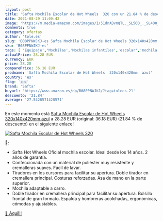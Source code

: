 ```yaml
---
layout: post
title: 'Safta Mochila Escolar de Hot Wheels  320 con un 21.84 % de descuento'
date: 2021-08-29 11:09:42
image: 'https://m.media-amazon.com/images/I/51dnABvmQTL._SL500_._SL400_.jpg'
comments: true
category: ofertas
author: 'tole.es'
slug: 'B08PPNWJKJ-es Safta Mochila Escolar de Hot Wheels 320x140x420mm azul'
sku: 'B08PPNWJKJ-es'
tags: [ 'Equipaje','Mochilas','Mochilas infantiles','escolar','mochila','safta', ]
actualPrice: 28.28 EUR
currency: EUR
price: 28.28
comparePrice: 36.18 EUR
prodname: 'Safta Mochila Escolar de Hot Wheels  320x140x420mm  azul'
country: 'es'
flag: '🇪🇸'
brand: 'Safta'
buyurl: 'https://www.amazon.es/dp/B08PPNWJKJ/?tag=tolees-21'
descuento: '21.84'
average: '27.5428571428571'
---
```


En este momento está [Safta Mochila Escolar de Hot Wheels  320x140x420mm  azul](https://www.amazon.es/dp/B08PPNWJKJ/?tag=tolees-21) a 28.28 EUR (original: 36.18 EUR) (21.84 %  de descuento) en el siguiente enlace!

[![Safta Mochila Escolar de Hot Wheels  320](https://m.media-amazon.com/images/I/51dnABvmQTL._SL500_._SL400_.jpg)](https://www.amazon.es/dp/B08PPNWJKJ/?tag=tolees-21)

🔎:

- Safta Hot Wheels Oficial mochila escolar. Ideal desde los 14 años. 2 años de garantía.
- Confeccionada con un material de poliéster muy resistente y cremalleras suaves. Fácil de lavar.
- Tiradores en los cursores para facilitar su apertura. Doble tirador en cremallera principal. Costuras reforzadas. Asa de mano en la parte superior.
- Mochila adaptable a carro.
- Doble tirador en cremallera principal para facilitar su apertura. Bolsillo frontal de gran formato. Espalda y hombreras acolchadas, ergonómicas, cómodas y ajustables.

[🛒 Aquí!!!](https://www.amazon.es/dp/B08PPNWJKJ/?tag=tolees-21)
